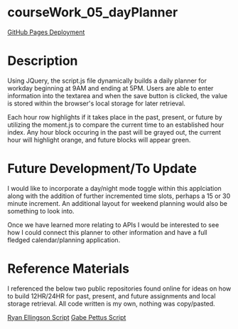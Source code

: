 # courseWork_05_dayPlanner

[GitHub Pages Deployment](https://k1te-m.github.io/courseWork_05_dayPlanner/)

# Description
Using JQuery, the script.js file dynamically builds a daily planner for workday beginning at 9AM and ending at 5PM. Users are able to enter information into the textarea and when the save button is clicked, the value is stored within the browser's local storage for later retrieval. 

Each hour row highlights if it takes place in the past, present, or future by utilizing the moment.js to compare the current time to an established hour index. Any hour block occuring in the past will be grayed out, the current hour will highlight orange, and future blocks will appear green. 

# Future Development/To Update
I would like to incorporate a day/night mode toggle within this applciation along with the addition of further incremented time slots, perhaps a 15 or 30 minute increment. An additional layout for weekend planning would also be something to look into. 

Once we have learned more relating to APIs I would be interested to see how I could connect this planner to other information and have a full fledged calendar/planning application. 

# Reference Materials
I referenced the below two public repositories found online for ideas on how to build 12HR/24HR for past, present, and future assignments and local storage retrieval. All code written is my own, nothing was copy/pasted. 

[Ryan Ellingson Script](https://github.com/RyanEllingson/Day-Planner/blob/master/assets/js/script.js)
[Gabe Pettus Script](https://github.com/gabepettus/DayPlanner/blob/master/script.js)
